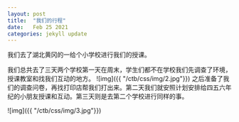 ```yaml
---
layout: post
title:  "我们的行程"
date:   Feb 25 2021
categories: jekyll update
---
```

我们去了湖北黄冈的一给个小学校进行我们的授课。

我们总共去了三天两个学校第一天在周末，学生们都不在学校我们先调查了环境，授课教室和找我们互动的地方。
![img]({{ "/ctb/css/img/2.jpg"}})
之后准备了我们的调查问卷，再找打印店帮我们打出来。第二天我们就安照计划安排给四五六年纪的小朋友授课和互动。第三天则是去第二个学校进行同样的事。

![img]({{ "/ctb/css/img/3.jpg"}})
















